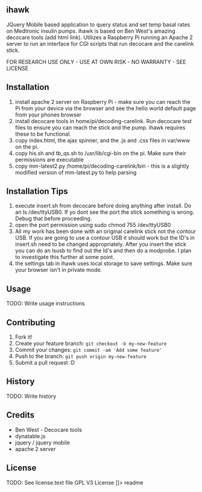 
## ihawk
 
JQuery Mobile based application to query status and set temp basal rates on Medtronic insulin pumps. ihawk is based on Ben West's amazing decocare tools (add html link).   Utilizes a Raspberry Pi running an Apache 2 server to run an interface for CGI scripts that run decocare and the carelink stick.  

FOR RESEARCH USE ONLY - USE AT OWN RISK - NO WARRANTY - SEE LICENSE

## Installation
 
1. install apache 2 server on Raspberry Pi - make sure you can reach the Pi from your device via the browser and see the hello world default page from your phones browser
2. install decocare tools in home/pi/decoding-carelink.  Run decocare test files to ensure you can reach the stick and the pump.  ihawk requires these to be functional.
3. copy index.html, the ajax spinner, and the .js and .css files in var/www on the pi.  
4. copy his.sh and tb_qs.sh to /usr/lib/cgi-bin on the pi.  Make sure their permissions are executable
5. copy mm-latest2.py /home/pi/decoding-carelink/bin - this is a slightly modified version of mm-latest.py to help parsing

## Installation Tips

1. execute insert.sh from decocare before doing anything after install.  Do an ls /dev/ttyUSB0.  If yo dont see the port the stick something is wrong.  Debug that before proceeding.  
2. open the port permission using sudo chmod 755 /dev/ttyUSB0 
3. All my work has been done with an original carelink stick not the contour USB.  If you are going to use a contour USB it should work but the ID's in insert.sh need to be changed appropriately.  After you insert the stick you can do an lsusb to find out the Id's and then do a modprobe.  I plan to investigate this further at some point.
4. the settings tab in ihawk uses local storage to save settings.  Make sure your browser isn't in private mode.

 
## Usage
 
TODO: Write usage instructions
 
## Contributing
 
1. Fork it!
2. Create your feature branch: `git checkout -b my-new-feature`
3. Commit your changes: `git commit -am 'Add some feature'`
4. Push to the branch: `git push origin my-new-feature`
5. Submit a pull request :D
 
## History
 
TODO: Write history
 
## Credits
 
* Ben West - Decocare tools
* dynatable.js
* jquery / jquery mobile
* apache 2 server
 
## License
 
TODO: See license.text file GPL V3 License
]]></content>
  <tabTrigger>readme</tabTrigger>
</snippet>
